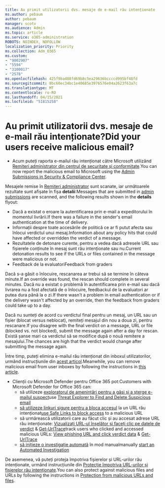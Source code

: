 ```yaml
---
title: Au primit utilizatorii dvs. mesaje de e-mail rău intenționate
ms.author: pebaum
author: pebaum
manager: scotv
ms.audience: Admin
ms.topic: article
ms.service: o365-administration
ROBOTS: NOINDEX, NOFOLLOW
localization_priority: Priority
ms.collection: Adm_O365
ms.custom:
- "9002907"
- "5594"
- "3100017"
- "2578"
ms.openlocfilehash: 425f9ba488fd69b8c5ea29636bccccd995bf48fd
ms.sourcegitcommit: 8bc60ec34bc1e40685e3976576e04a2623f63a7c
ms.translationtype: MT
ms.contentlocale: ro-RO
ms.lasthandoff: 04/15/2021
ms.locfileid: "51815258"
---
```

# <a name="did-your-users-receive-malicious-email"></a><span data-ttu-id="bbe5c-102">Au primit utilizatorii dvs. mesaje de e-mail rău intenționate?</span><span class="sxs-lookup"><span data-stu-id="bbe5c-102">Did your users receive malicious email?</span></span>

- <span data-ttu-id="bbe5c-103">Acum puteți raporta e-mailul rău intenționat către Microsoft utilizând [Remiteri administrator din centrul de securitate și conformitate](https://sip.protection.office.com/reportsubmission).</span><span class="sxs-lookup"><span data-stu-id="bbe5c-103">You can now report the malicious email to Microsoft using the [Admin Submissions in Security & Compliance Center](https://sip.protection.office.com/reportsubmission).</span></span>

<span data-ttu-id="bbe5c-104">Mesajele remise în [Remiteri administrator](https://sip.protection.office.com/reportsubmission) sunt scanate, iar următoarele rezultate sunt afișate în fișa **detalii**:</span><span class="sxs-lookup"><span data-stu-id="bbe5c-104">Messages that are submitted in [admin submissions](https://sip.protection.office.com/reportsubmission) are scanned, and the following results shown in the **details** flyout:</span></span>

- <span data-ttu-id="bbe5c-105">Dacă a existat o eroare la autentificarea prin e-mail a expeditorului în momentul livrării.</span><span class="sxs-lookup"><span data-stu-id="bbe5c-105">If there was a failure in the sender's email authentication at the time of delivery.</span></span>
- <span data-ttu-id="bbe5c-106">Informații despre toate accesările de politică ce ar fi putut afecta sau înlocui verdictul unui mesaj.</span><span class="sxs-lookup"><span data-stu-id="bbe5c-106">Information about any policy hits that could have affected or overridden the verdict of a message.</span></span>
- <span data-ttu-id="bbe5c-107">Rezultatele de detonare curente, pentru a vedea dacă adresele URL sau fișierele conținute în mesaj sunt rău intenționate sau nu.</span><span class="sxs-lookup"><span data-stu-id="bbe5c-107">Current detonation results to see if the URLs or files contained in the message were malicious or not.</span></span>
- <span data-ttu-id="bbe5c-108">Feedback de la evaluatori</span><span class="sxs-lookup"><span data-stu-id="bbe5c-108">Feedback from graders</span></span>

<span data-ttu-id="bbe5c-109">Dacă s-a găsit o înlocuire, rescanarea ar trebui să se termine în câteva minute.</span><span class="sxs-lookup"><span data-stu-id="bbe5c-109">If an override was found, the rescan should complete in several minutes.</span></span> <span data-ttu-id="bbe5c-110">Dacă nu a existat o problemă în autentificarea prin e-mail sau dacă livrarea nu a fost afectată de o înlocuire, feedbackul de la evaluatori ar putea dura până la o zi.</span><span class="sxs-lookup"><span data-stu-id="bbe5c-110">If there wasn't a problem in email authentication or if the delivery wasn't affected by an override, then the feedback from graders could take up to a day.</span></span>

<span data-ttu-id="bbe5c-111">Dacă nu sunteți de acord cu verdictul final pentru un mesaj, un URL sau un fișier (blocat versus neblocat), remiteți mesajul din nou a doua zi, pentru rescanare.</span><span class="sxs-lookup"><span data-stu-id="bbe5c-111">If you disagree with the final verdict on a message, URL or file (blocked vs. not blocked), submit the message again after a day for rescan.</span></span> <span data-ttu-id="bbe5c-112">Există șanse mari ca verdictul să se modifice după o nouă remitere a mesajului.</span><span class="sxs-lookup"><span data-stu-id="bbe5c-112">The chances are high that the verdict would change after submitting the message again.</span></span>

<span data-ttu-id="bbe5c-113">Între timp, puteți elimina e-mailul rău intenționat din inboxul utilizatorilor, urmând instrucțiunile din [acest articol](https://docs.microsoft.com/microsoft-365/compliance/search-for-and-delete-messages-in-your-organization).</span><span class="sxs-lookup"><span data-stu-id="bbe5c-113">Meanwhile, you can remove malicious email from user inboxes by following the instructions in [this article](https://docs.microsoft.com/microsoft-365/compliance/search-for-and-delete-messages-in-your-organization).</span></span>

- <span data-ttu-id="bbe5c-114">Clienții cu Microsoft Defender pentru Office 365 pot:</span><span class="sxs-lookup"><span data-stu-id="bbe5c-114">Customers with Microsoft Defender for Office 365 can:</span></span>
    - <span data-ttu-id="bbe5c-115">să utilizeze [exploratorul de amenințări pentru a găsi și a șterge e-mailul suspect](https://docs.microsoft.com/microsoft-365/security/office-365-security/investigate-malicious-email-that-was-delivered)</span><span class="sxs-lookup"><span data-stu-id="bbe5c-115">use [Threat Explorer to Find and Delete Suspicious email](https://docs.microsoft.com/microsoft-365/security/office-365-security/investigate-malicious-email-that-was-delivered)</span></span>
    - <span data-ttu-id="bbe5c-116">[să utilizeze linkuri sigure pentru a bloca accesul](https://docs.microsoft.com/microsoft-365/security/office-365-security/atp-safe-links) la un URL rău intenționat</span><span class="sxs-lookup"><span data-stu-id="bbe5c-116">[use Safe Links to block access](https://docs.microsoft.com/microsoft-365/security/office-365-security/atp-safe-links) to a malicious URL</span></span>
    - <span data-ttu-id="bbe5c-117">să urmărească utilizatorii care au făcut clic și au accesat adrese URL rău intenționate: [Vizualizați URL-ul înșelător și faceți clic pe datele de verdict](https://docs.microsoft.com/microsoft-365/security/office-365-security/threat-explorer) & [Get-UrlTrace](https://docs.microsoft.com/powershell/module/exchange/get-urltrace)</span><span class="sxs-lookup"><span data-stu-id="bbe5c-117">track users who clicked and accessed malicious URLs: [View phishing URL and click verdict data](https://docs.microsoft.com/microsoft-365/security/office-365-security/threat-explorer) & [Get-UrlTrace](https://docs.microsoft.com/powershell/module/exchange/get-urltrace)</span></span>
    - <span data-ttu-id="bbe5c-118">[să inițieze o investigație automată](https://docs.microsoft.com/microsoft-365/security/office-365-security/automated-investigation-response-office) în mod manual</span><span class="sxs-lookup"><span data-stu-id="bbe5c-118">manually [start an Automated Investigation](https://docs.microsoft.com/microsoft-365/security/office-365-security/automated-investigation-response-office)</span></span>

<span data-ttu-id="bbe5c-119">De asemenea, vă puteți proteja împotriva fișierelor și URL-urilor rău intenționate, urmând instrucțiunile din [Protecție împotriva URL-urilor și fișierelor rău intenționate](https://docs.microsoft.com/microsoft-365/security/office-365-security/protect-against-threats).</span><span class="sxs-lookup"><span data-stu-id="bbe5c-119">You can also protect against malicious files and URLs by following the instructions in [Protection from malicious URLs and files](https://docs.microsoft.com/microsoft-365/security/office-365-security/protect-against-threats).</span></span>